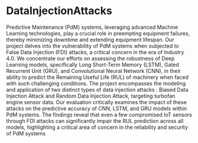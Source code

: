 # DataInjectionAttacks
Predictive Maintenance (PdM) systems, leveraging advanced Machine Learning technologies, play a crucial role in preempting equipment failures, thereby minimizing downtime and extending equipment lifespan. Our project delves into the
vulnerability of PdM systems when subjected to False Data Injection (FDI) attacks, a critical concern in the era of Industry 4.0. We concentrate our efforts on assessing the robustness of Deep Learning models, specifically Long Short-Term Memory (LSTM), Gated Recurrent Unit (GRU), and Convolutional Neural Network (CNN), in their ability to predict the Remaining Useful Life (RUL) of machinery when faced with such challenging conditions. The project encompasses the modeling and application of two distinct types of data injection attacks : Biased Data Injection Attack and Random Data Injection Attack, targeting turbofan engine sensor data. Our evaluation critically examines the impact of these attacks on the predictive accuracy of CNN, LSTM, and GRU models within PdM systems. The findings reveal that even a few compromised IoT sensors through FDI attacks can significantly impair the RUL prediction across all models, highlighting a critical area of concern in the reliability and security of PdM systems
